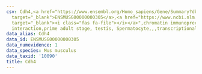 ```yaml
---
csv: Cdh4,<a href="https://www.ensembl.org/Homo_sapiens/Gene/Summary?db=core;g=ENSMUSG00000000305"
  target="_blank">ENSMUSG00000000305</a>,<a href="https://www.ncbi.nlm.nih.gov/pubmed/25450459"
  target="_blank"><i class="fas fa-file"></i></a>",chromatin immunoprecipitation assay,direct
  interaction,prime adult stage, testis, Spermatocyte,,,transcriptional regulation,
data_alias: Cdh4
data_id: ENSMUSG00000000305
data_numevidence: 1
data_species: Mus musculus
data_taxid: '10090'
title: Cdh4
---
```

